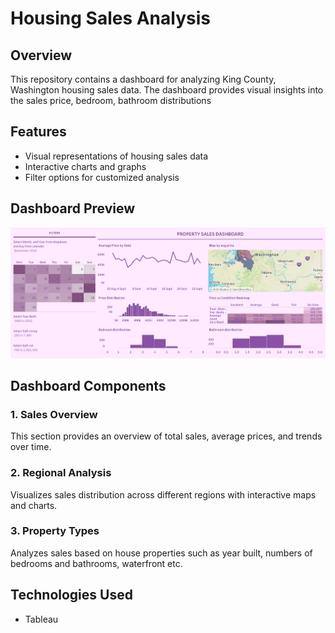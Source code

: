 # Housing Sales Analysis

## Overview

This repository contains a dashboard for analyzing King County, Washington housing sales data. The dashboard provides visual insights into the sales price, bedroom, bathroom distributions
## Features

- Visual representations of housing sales data
- Interactive charts and graphs
- Filter options for customized analysis


## Dashboard Preview

![Dashboard Preview](House_sales_Dashboard.png)

## Dashboard Components

### 1. Sales Overview
This section provides an overview of total sales, average prices, and trends over time.

### 2. Regional Analysis
Visualizes sales distribution across different regions with interactive maps and charts.

### 3. Property Types
Analyzes sales based on house properties such as year built, numbers of bedrooms and bathrooms, waterfront etc.

## Technologies Used

- Tableau


